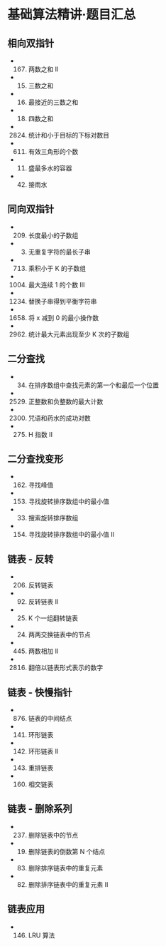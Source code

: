 # 基础算法精讲·题目汇总

## 相向双指针
- 167. 两数之和 II
- 15. 三数之和
- 16. 最接近的三数之和
- 18. 四数之和
- 2824. 统计和小于目标的下标对数目
- 611. 有效三角形的个数
- 11. 盛最多水的容器
- 42. 接雨水

## 同向双指针
- 209. 长度最小的子数组
- 3. 无重复字符的最长子串
- 713. 乘积小于 K 的子数组
- 1004. 最大连续 1 的个数 III
- 1234. 替换子串得到平衡字符串
- 1658. 将 x 减到 0 的最小操作数
- 2962. 统计最大元素出现至少 K 次的子数组

## 二分查找
- 34. 在排序数组中查找元素的第一个和最后一个位置
- 2529. 正整数和负整数的最大计数
- 2300. 咒语和药水的成功对数
- 275. H 指数 II

## 二分查找变形
- 162. 寻找峰值
- 153. 寻找旋转排序数组中的最小值
- 33. 搜索旋转排序数组
- 154. 寻找旋转排序数组中的最小值 II

## 链表 - 反转
- 206. 反转链表
- 92. 反转链表 II
- 25. K 个一组翻转链表
- 24. 两两交换链表中的节点
- 445. 两数相加 II
- 2816. 翻倍以链表形式表示的数字

## 链表 - 快慢指针
- 876. 链表的中间结点
- 141. 环形链表
- 142. 环形链表 II
- 143. 重排链表
- 160. 相交链表

## 链表 - 删除系列
- 237. 删除链表中的节点
- 19. 删除链表的倒数第 N 个结点
- 83. 删除排序链表中的重复元素
- 82. 删除排序链表中的重复元素 II

## 链表应用
- 146. LRU 算法
